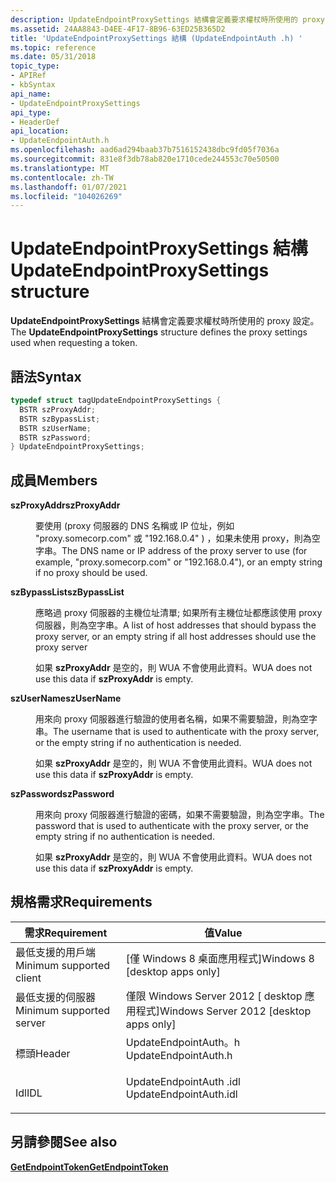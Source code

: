 ```yaml
---
description: UpdateEndpointProxySettings 結構會定義要求權杖時所使用的 proxy 設定。
ms.assetid: 24AA8843-D4EE-4F17-8B96-63ED25B365D2
title: 'UpdateEndpointProxySettings 結構 (UpdateEndpointAuth .h) '
ms.topic: reference
ms.date: 05/31/2018
topic_type:
- APIRef
- kbSyntax
api_name:
- UpdateEndpointProxySettings
api_type:
- HeaderDef
api_location:
- UpdateEndpointAuth.h
ms.openlocfilehash: aad6ad294baab37b7516152438dbc9fd05f7036a
ms.sourcegitcommit: 831e8f3db78ab820e1710cede244553c70e50500
ms.translationtype: MT
ms.contentlocale: zh-TW
ms.lasthandoff: 01/07/2021
ms.locfileid: "104026269"
---
```

# <a name="updateendpointproxysettings-structure"></a><span data-ttu-id="81b04-103">UpdateEndpointProxySettings 結構</span><span class="sxs-lookup"><span data-stu-id="81b04-103">UpdateEndpointProxySettings structure</span></span>

<span data-ttu-id="81b04-104">**UpdateEndpointProxySettings** 結構會定義要求權杖時所使用的 proxy 設定。</span><span class="sxs-lookup"><span data-stu-id="81b04-104">The **UpdateEndpointProxySettings** structure defines the proxy settings used when requesting a token.</span></span>

## <a name="syntax"></a><span data-ttu-id="81b04-105">語法</span><span class="sxs-lookup"><span data-stu-id="81b04-105">Syntax</span></span>


```C++
typedef struct tagUpdateEndpointProxySettings {
  BSTR szProxyAddr;
  BSTR szBypassList;
  BSTR szUserName;
  BSTR szPassword;
} UpdateEndpointProxySettings;
```



## <a name="members"></a><span data-ttu-id="81b04-106">成員</span><span class="sxs-lookup"><span data-stu-id="81b04-106">Members</span></span>

<dl> <dt>

<span data-ttu-id="81b04-107">**szProxyAddr**</span><span class="sxs-lookup"><span data-stu-id="81b04-107">**szProxyAddr**</span></span>
</dt> <dd>

<span data-ttu-id="81b04-108">要使用 (proxy 伺服器的 DNS 名稱或 IP 位址，例如 "proxy.somecorp.com" 或 "192.168.0.4" ) ，如果未使用 proxy，則為空字串。</span><span class="sxs-lookup"><span data-stu-id="81b04-108">The DNS name or IP address of the proxy server to use (for example, "proxy.somecorp.com" or "192.168.0.4"), or an empty string if no proxy should be used.</span></span>

</dd> <dt>

<span data-ttu-id="81b04-109">**szBypassList**</span><span class="sxs-lookup"><span data-stu-id="81b04-109">**szBypassList**</span></span>
</dt> <dd>

<span data-ttu-id="81b04-110">應略過 proxy 伺服器的主機位址清單; 如果所有主機位址都應該使用 proxy 伺服器，則為空字串。</span><span class="sxs-lookup"><span data-stu-id="81b04-110">A list of host addresses that should bypass the proxy server, or an empty string if all host addresses should use the proxy server</span></span>

<span data-ttu-id="81b04-111">如果 **szProxyAddr** 是空的，則 WUA 不會使用此資料。</span><span class="sxs-lookup"><span data-stu-id="81b04-111">WUA does not use this data if **szProxyAddr** is empty.</span></span>

</dd> <dt>

<span data-ttu-id="81b04-112">**szUserName**</span><span class="sxs-lookup"><span data-stu-id="81b04-112">**szUserName**</span></span>
</dt> <dd>

<span data-ttu-id="81b04-113">用來向 proxy 伺服器進行驗證的使用者名稱，如果不需要驗證，則為空字串。</span><span class="sxs-lookup"><span data-stu-id="81b04-113">The username that is used to authenticate with the proxy server, or the empty string if no authentication is needed.</span></span>

<span data-ttu-id="81b04-114">如果 **szProxyAddr** 是空的，則 WUA 不會使用此資料。</span><span class="sxs-lookup"><span data-stu-id="81b04-114">WUA does not use this data if **szProxyAddr** is empty.</span></span>

</dd> <dt>

<span data-ttu-id="81b04-115">**szPassword**</span><span class="sxs-lookup"><span data-stu-id="81b04-115">**szPassword**</span></span>
</dt> <dd>

<span data-ttu-id="81b04-116">用來向 proxy 伺服器進行驗證的密碼，如果不需要驗證，則為空字串。</span><span class="sxs-lookup"><span data-stu-id="81b04-116">The password that is used to authenticate with the proxy server, or the empty string if no authentication is needed.</span></span>

<span data-ttu-id="81b04-117">如果 **szProxyAddr** 是空的，則 WUA 不會使用此資料。</span><span class="sxs-lookup"><span data-stu-id="81b04-117">WUA does not use this data if **szProxyAddr** is empty.</span></span>

</dd> </dl>

## <a name="requirements"></a><span data-ttu-id="81b04-118">規格需求</span><span class="sxs-lookup"><span data-stu-id="81b04-118">Requirements</span></span>



| <span data-ttu-id="81b04-119">需求</span><span class="sxs-lookup"><span data-stu-id="81b04-119">Requirement</span></span> | <span data-ttu-id="81b04-120">值</span><span class="sxs-lookup"><span data-stu-id="81b04-120">Value</span></span> |
|-------------------------------------|---------------------------------------------------------------------------------------------------|
| <span data-ttu-id="81b04-121">最低支援的用戶端</span><span class="sxs-lookup"><span data-stu-id="81b04-121">Minimum supported client</span></span><br/> | <span data-ttu-id="81b04-122">\[僅 Windows 8 桌面應用程式\]</span><span class="sxs-lookup"><span data-stu-id="81b04-122">Windows 8 \[desktop apps only\]</span></span><br/>                                                        |
| <span data-ttu-id="81b04-123">最低支援的伺服器</span><span class="sxs-lookup"><span data-stu-id="81b04-123">Minimum supported server</span></span><br/> | <span data-ttu-id="81b04-124">僅限 Windows Server 2012 \[ desktop 應用程式\]</span><span class="sxs-lookup"><span data-stu-id="81b04-124">Windows Server 2012 \[desktop apps only\]</span></span><br/>                                              |
| <span data-ttu-id="81b04-125">標頭</span><span class="sxs-lookup"><span data-stu-id="81b04-125">Header</span></span><br/>                   | <dl> <span data-ttu-id="81b04-126"><dt>UpdateEndpointAuth。h</dt></span><span class="sxs-lookup"><span data-stu-id="81b04-126"><dt>UpdateEndpointAuth.h</dt></span></span> </dl>   |
| <span data-ttu-id="81b04-127">Idl</span><span class="sxs-lookup"><span data-stu-id="81b04-127">IDL</span></span><br/>                      | <dl> <span data-ttu-id="81b04-128"><dt>UpdateEndpointAuth .idl</dt></span><span class="sxs-lookup"><span data-stu-id="81b04-128"><dt>UpdateEndpointAuth.idl</dt></span></span> </dl> |



## <a name="see-also"></a><span data-ttu-id="81b04-129">另請參閱</span><span class="sxs-lookup"><span data-stu-id="81b04-129">See also</span></span>

<dl> <dt>

[<span data-ttu-id="81b04-130">**GetEndpointToken**</span><span class="sxs-lookup"><span data-stu-id="81b04-130">**GetEndpointToken**</span></span>](iupdateendpointauthprovider-getendpointtoken.md)
</dt> </dl>

 

 




